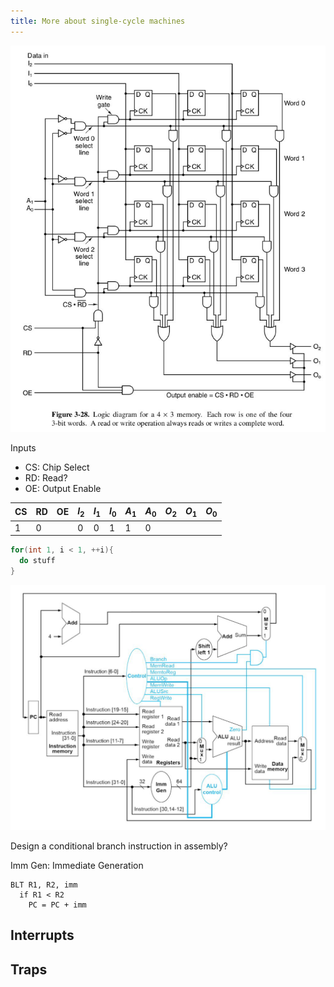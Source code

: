 ```yaml
---
title: More about single-cycle machines
---
```


![single cycle machine](/public/assets/5.single_cycle.png "single cycle machine")

Inputs

- CS: Chip Select
- RD: Read?
- OE: Output Enable

CS | RD | OE | $I_2$ | $I_1$ | $I_0$ | $A_1$ | $A_0$ | $O_2$ | $O_1$ | $O_0$
--- | --- | --- | --- | --- | --- | --- | --- | --- | --- | ---
1 | 0 |  | 0 | 0 | 1 | 1 | 0

```c
for(int 1, i < 1, ++i){
  do stuff
}
```

![risc v](/public/assets/5.risc_v.png "risc v")

Design a conditional branch instruction in assembly?

Imm Gen: Immediate Generation

```pseudo-assembly
BLT R1, R2, imm
  if R1 < R2
    PC = PC + imm
```

## Interrupts

## Traps
